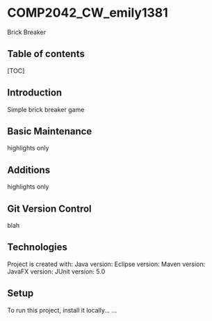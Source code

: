# COMP2042_CW_emily1381
Brick Breaker

## Table of contents
[TOC]

<a name="introduction"></a>
## Introduction
Simple brick breaker game

<a name="basic-maintenance"></a>
## Basic Maintenance
highlights only

<a name="additions"></a>
## Additions 
highlights only

<a name="git"></a>
## Git Version Control
blah

<a name="technologies"></a>
## Technologies
Project is created with:
Java version:
Eclipse version:
Maven version:
JavaFX version:
JUnit version: 5.0

<a name="setup"></a>
## Setup
To run this project, install it locally...
...
